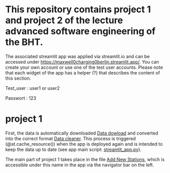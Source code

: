 # This repository contains project 1 and project 2 of the lecture advanced software engineering of the BHT.
The associated streamlit app was applied via streamlit.io and can be accessed under https://maxwell0charging0berlin.streamlit.app/. You can create your own account or use one of the test user accounts. Please note that each widget of the app has a helper (?) that describes the content of this section.

Test_user   : user1 or user2

Passwort    : 123

# project 1
First, the data is automatically downloaded [Data dowload](infrastructure/src/data_downloader/download_data.py) and converted into the correct format [Data cleaner](infrastructure/src/data_downloader/data_cleaner.py).
This process is triggered (@st.cache_resource()) when the app is deployed again and is intended to keep the data up to date (see app main script: [streamlit_app.py](streamlit_app.py)).

The main part of project 1 takes place in the file [Add New Stations](application/src/ui/page_4_new_stations.py), which is accessible under this name in the app via the navigator bar on the left.
